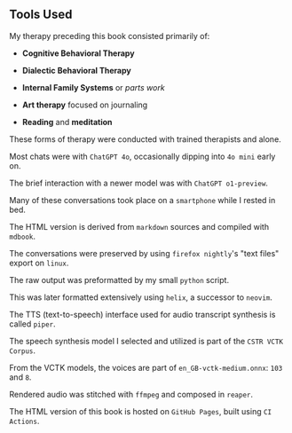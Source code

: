## Tools Used

My therapy preceding this book consisted primarily of:

   * **Cognitive Behavioral Therapy**

   * **Dialectic Behavioral Therapy**

   * **Internal Family Systems** or *parts work*

   * **Art therapy** focused on journaling

   * **Reading** and **meditation**

These forms of therapy were conducted with trained therapists and alone.

Most chats were with `ChatGPT 4o`, occasionally dipping into `4o mini` early on.

The brief interaction with a newer model was with `ChatGPT o1-preview`.

Many of these conversations took place on a `smartphone` while I rested in bed.

The HTML version is derived from `markdown` sources and compiled with `mdbook`.

The conversations were preserved by using `firefox nightly`'s "text files" export on `linux`.

The raw output was preformatted by my small `python` script.

This was later formatted extensively using `helix`, a successor to `neovim`.

The TTS (text-to-speech) interface used for audio transcript synthesis is called `piper`.

The speech synthesis model I selected and utilized is part of the `CSTR VCTK Corpus`.

From the VCTK models, the voices are part of `en_GB-vctk-medium.onnx`: `103` and `8`.

Rendered audio was stitched with `ffmpeg` and composed in `reaper`.

The HTML version of this book is hosted on `GitHub Pages`, built using `CI Actions`.
